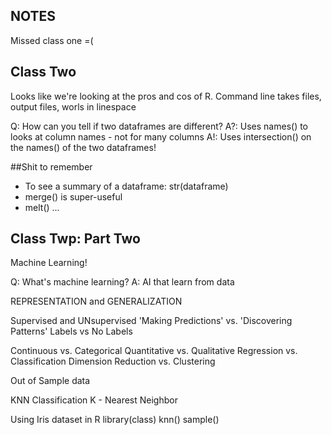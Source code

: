 NOTES
-------
Missed class one =(

## Class Two
Looks like we're looking at the pros and cos of R.
Command line takes files, output files, worls in linespace

Q: How can you tell if two dataframes are different?
A?: Uses names() to looks at column names - not for many columns
A!: Uses intersection() on the names() of the two dataframes!

##Shit to remember
* To see a summary of a dataframe:
    str(dataframe)
* merge() is super-useful
* melt() ...

## Class Twp: Part Two
Machine Learning!

Q: What's machine learning?
A: AI that learn from data

REPRESENTATION and GENERALIZATION

Supervised and UNsupervised
'Making Predictions' vs. 'Discovering Patterns'
Labels vs No Labels

Continuous vs. Categorical
Quantitative vs. Qualitative
Regression vs. Classification
Dimension Reduction vs. Clustering

Out of Sample data

KNN Classification
K - Nearest Neighbor

Using Iris dataset in R
library(class)
knn()
sample()